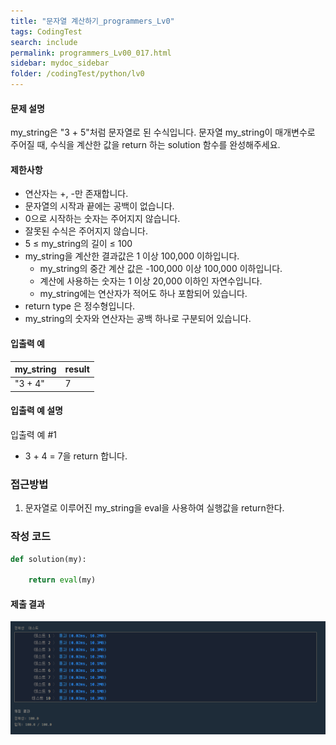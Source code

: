 ```yaml
---
title: "문자열 계산하기_programmers_Lv0"
tags: CodingTest
search: include
permalink: programmers_Lv00_017.html
sidebar: mydoc_sidebar
folder: /codingTest/python/lv0
---
```



#### 문제 설명 <br>

my_string은 "3 + 5"처럼 문자열로 된 수식입니다. 문자열 my_string이 매개변수로 주어질 때, 수식을 계산한 값을 return 하는 solution 함수를 완성해주세요.

#### 제한사항 <br>

- 연산자는 +, -만 존재합니다.
- 문자열의 시작과 끝에는 공백이 없습니다.
- 0으로 시작하는 숫자는 주어지지 않습니다.
- 잘못된 수식은 주어지지 않습니다.
- 5 ≤ my_string의 길이 ≤ 100
- my_string을 계산한 결과값은 1 이상 100,000 이하입니다.
    - my_string의 중간 계산 값은 -100,000 이상 100,000 이하입니다.
    - 계산에 사용하는 숫자는 1 이상 20,000 이하인 자연수입니다.
    - my_string에는 연산자가 적어도 하나 포함되어 있습니다.
- return type 은 정수형입니다.
- my_string의 숫자와 연산자는 공백 하나로 구분되어 있습니다.

#### 입출력 예 <br>
  
my_string|	result
---|---
"3 + 4"|	7

#### 입출력 예 설명 <br>

입출력 예 #1
- 3 + 4 = 7을 return 합니다.

### 접근방법 <br>

1. 문자열로 이루어진 my_string을 eval을 사용하여 실행값을 return한다.

### 작성 코드 <br>

```python
def solution(my):
    
    return eval(my)
```

#### 제출 결과

![제출 결과](\images\programmers_Lv00_017.png)



